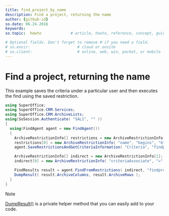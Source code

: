 ```yaml
---
title: find_project_by_name
description: Find a project, returning the name
author: {github-id}
so.date: 06.24.2016
keywords:
so.topic:  howto             # article, howto, reference, concept, guide

# Optional fields. Don't forget to remove # if you need a field.
# so.envir:                     # cloud or onsite
# so.client:                    # online, web, win, pocket, or mobile
---
```


# Find a project, returning the name

This example saves the criteria under a particular user and then executes the find using the saved restriction.

```csharp
using SuperOffice;
using SuperOffice.CRM.Services;
using SuperOffice.CRM.ArchiveLists;
using(SoSession.Authenticate( "SAL1", "" ))
{
  using(FindAgent agent = new FindAgent())
  {
    ArchiveRestrictionInfo[] restrictions = new ArchiveRestrictionInfo[1];
    restrictions[0] = new ArchiveRestrictionInfo( "name", "begins", "b" );
    agent.SaveRestrictionsAndGetCriteriaInformation( "Criteria", "findproject", "associate=1234", restrictions, new string[1] { "name" } );

    ArchiveRestrictionInfo[] indirect = new ArchiveRestrictionInfo[1];
    indirect[0] = new ArchiveRestrictionInfo( "criteriaAssociate", "=", "1234" );

    FindResults result = agent.FindFromRestrictions( indirect, "findproject", 50, 0 );
    DumpResult( result.ArchiveColumns, result.ArchiveRows );
  }
}
```

> [!NOTE]
> [DumpResult()][1] is a private helper method that you can easily add to your code.

<!-- Referenced links -->
[1]: dump-result.md
